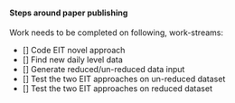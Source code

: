 #### Steps around paper publishing

Work needs to be completed on following, work-streams:

- [] Code EIT novel approach
- [] Find new daily level data
- [] Generate reduced/un-reduced data input
- [] Test the two EIT approaches on un-reduced dataset
- [] Test the two EIT approaches on reduced dataset

